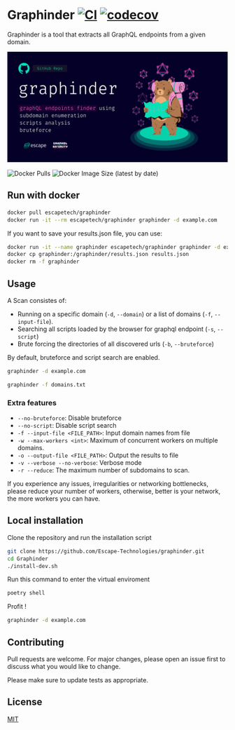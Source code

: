 # Graphinder [![CI](https://github.com/Escape-Technologies/graphinder/actions/workflows/ci.yaml/badge.svg)](https://github.com/Escape-Technologies/graphinder/actions/workflows/ci.yaml) [![codecov](https://codecov.io/gh/Escape-Technologies/graphinder/branch/main/graph/badge.svg?token=4KGK1LTHRO)](https://codecov.io/gh/Escape-Technologies/graphinder)

Graphinder is a tool that extracts all GraphQL endpoints from a given domain.

![Banner](banner.png)

![Docker Pulls](https://img.shields.io/docker/pulls/escapetech/graphinder)
![Docker Image Size (latest by date)](https://img.shields.io/docker/image-size/escapetech/graphinder)

## Run with docker

```bash
docker pull escapetech/graphinder
docker run -it --rm escapetech/graphinder graphinder -d example.com
```

If you want to save your results.json file, you can use:

```bash
docker run -it --name graphinder escapetech/graphinder graphinder -d example.com
docker cp graphinder:/graphinder/results.json results.json
docker rm -f graphinder
```

## Usage

A Scan consistes of:

- Running on a specific domain (`-d`, `--domain`) or a list of domains (`-f`, `--input-file`).
- Searching all scripts loaded by the browser for graphql endpoint (`-s`, `--script`)
- Brute forcing the directories of all discovered urls (`-b`, `--bruteforce`)

By default, bruteforce and script search are enabled.

```bash
graphinder -d example.com
```

```bash
graphinder -f domains.txt
```

### Extra features

- `--no-bruteforce`: Disable bruteforce
- `--no-script`: Disable script search
- `-f --input-file <FILE_PATH>`: Input domain names from file
- `-w --max-workers <int>`: Maximum of concurrent workers on multiple domains.
- `-o --output-file <FILE_PATH>`: Output the results to file
- `-v --verbose --no-verbose`: Verbose mode
- `-r --reduce`: The maximum number of subdomains to scan.

If you experience any issues, irregularities or networking bottlenecks, please reduce your number of workers, otherwise, better is your network, the more workers you can have.

## Local installation

Clone the repository and run the installation script

```bash
git clone https://github.com/Escape-Technologies/graphinder.git
cd Graphinder
./install-dev.sh
```

Run this command to enter the virtual enviroment

```bash
poetry shell
```

Profit !

```bash
graphinder -d example.com
```

## Contributing

Pull requests are welcome. For major changes, please open an issue first to discuss what you would like to change.

Please make sure to update tests as appropriate.

## License

[MIT](https://choosealicense.com/licenses/mit/)
